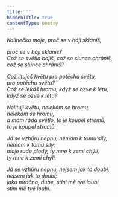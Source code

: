 ```yaml
---
title: ''
hiddenTitle: true
contentType: poetry
---
```


<section>

_Kalinečko moje, proč se v háji skláníš,_

_proč se v háji skláníš?  
Což se světla bojíš, což se slunce chráníš,  
což se slunce chráníš?_

</section>

<section>

_Což lituješ květu pro potěchu světu,  
pro potěchu světu?  
Což se lekáš hromu, když se ozve k létu,  
když se ozve k létu?_

</section>

<section>

_Nelituji květu, nelekám se hromu,  
nelekám se hromu,  
a mám ráda světlo, to je koupel stromů,  
to je koupel stromů._

</section>

<section>

_Já se vzhůru nepnu, nemám k tomu síly,  
nemám k tomu síly;  
moje rudé plody, ty mne k zemí chýlí,  
ty mne k zemi chýlí._

</section>

<section>

_Já se vzhůru nepnu, nejsem jak to doubí,  
nejsem jak to doubí;  
jako mračno, dube, stíní mě tvé loubí,  
stíní mě tvé loubí._

</section>
